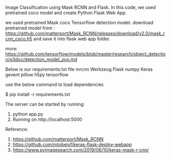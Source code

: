 Image Classification using Mask RCNN and Flask.
In this code, we used pretrained coco model and create Python Flask Web App.

we used pretrained Mask coco Tensorflow detection model. 
download pretrained model from : https://github.com/matterport/Mask_RCNN/releases/download/v2.0/mask_rcnn_coco.h5 and save it into flask web app folder.

more: https://github.com/tensorflow/models/blob/master/research/object_detection/g3doc/detection_model_zoo.md

Below is our requirements.txt file
mrcnn
Werkzeug
Flask
numpy
Keras
gevent
pillow
h5py
tensorflow

use the below command to load dependencies

$ pip install -r requirements.txt

The server can be started by running:

1. python app.py
2. Running on http://localhost:5000

Reference:
1. https://github.com/matterport/Mask_RCNN
2. https://github.com/mtobeiyf/keras-flask-deploy-webapp
3. https://www.pyimagesearch.com/2019/06/10/keras-mask-r-cnn/

